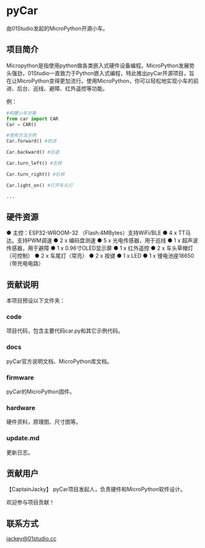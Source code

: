 # pyCar
由01Studio发起的MicroPython开源小车。

## 项目简介
Micropython是指使用python做各类嵌入式硬件设备编程。MicroPython发展势头强劲，01Studio一直致力于Python嵌入式编程，特此推出pyCar开源项目，旨在让MicroPython变得更加流行。使用MicroPython，你可以轻松地实现小车的前进、后台、巡线、避障、红外遥控等功能。

例：
```python
#构建小车对象
from car import CAR
Car = CAR()

#使用方法示例
Car.forward() #前进

Car.backward() #后退

Car.turn_left() #左转

Car.turn_right() #右转

Car.light_on() #打开车头灯

...
```

## 硬件资源
● 主控：ESP32-WROOM-32 （Flash:4MBytes）支持WiFi/BLE
● 4 x TT马达。支持PWM调速
● 2 x 编码盘测速
● 5 x 光电传感器，用于巡线
● 1 x 超声波传感器，用于避障
● 1 x 0.96寸OLED显示屏
● 1 x 红外遥控
● 2 x 车头草帽灯（可控制）
● 2 x 车尾灯（常亮）
● 2 x 按键
● 1 x LED
● 1 x 锂电池座18650（带充电电路）


## 贡献说明
本项目预设以下文件夹：

### code
项目代码，包含主要代码car.py和其它示例代码。

### docs
pyCar官方说明文档、MicroPython库文档。

### firmware
pyCar的MicroPython固件。

### hardware
硬件资料，原理图、尺寸图等。

### update.md
更新日志。

## 贡献用户
【CaptainJacky】 pyCar项目发起人，负责硬件和MicroPython软件设计。

欢迎参与项目贡献！

## 联系方式
jackey@01studio.cc